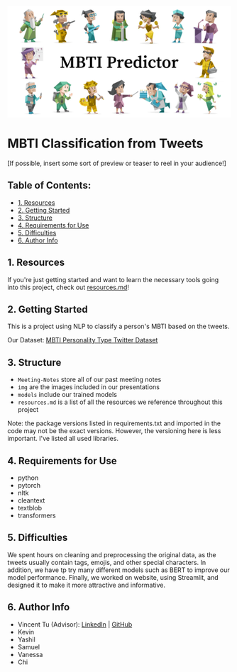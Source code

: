 ![](https://github.com/acmucsd-projects/sp23-ai-team-1/blob/main/img/MBTI_Predictor.png)
# MBTI Classification from Tweets

[If possible, insert some sort of preview or teaser to reel in your audience!]

## Table of Contents:
- [1. Resources](https://github.com/acmucsd-projects/sp23-ai-team-1/blob/main/README.md#1-resources)
- [2. Getting Started](https://github.com/acmucsd-projects/sp23-ai-team-1/blob/main/README.md#2-getting-started)
- [3. Structure](https://github.com/acmucsd-projects/sp23-ai-team-1/blob/main/README.md#3-structure)
- [4. Requirements for Use](https://github.com/acmucsd-projects/sp23-ai-team-1/blob/main/README.md#4-requirements-for-use)
- [5. Difficulties](https://github.com/acmucsd-projects/sp23-ai-team-1/blob/main/README.md#5-difficulties)
- [6. Author Info](https://github.com/acmucsd-projects/sp23-ai-team-1/blob/main/README.md#6-author-info)

## 1. Resources

If you're just getting started and want to learn the necessary tools going into this project, check out [resources.md](https://github.com/acmucsd-projects/sp23-ai-team-1/blob/main/resources.md)!

## 2. Getting Started

This is a project using NLP to classify a person's MBTI based on the tweets.

Our Dataset: [MBTI Personality Type Twitter Dataset](https://www.kaggle.com/datasets/mazlumi/mbti-personality-type-twitter-dataset)

## 3. Structure

* `Meeting-Notes` store all of our past meeting notes
* `img` are the images included in our presentations
* `models` include our trained models
* `resources.md` is a list of all the resources we reference throughout this project

Note: the package versions listed in requirements.txt and imported in the code may not be the exact versions. However, the versioning here is less important. I've listed all used libraries.

## 4. Requirements for Use

* python
* pytorch
* nltk
* cleantext
* textblob
* transformers


## 5. Difficulties

We spent hours on cleaning and preprocessing the original data, as the tweets usually contain tags, emojis, and other special characters. In addition, we have tp try many different models such as BERT to improve our model performance. Finally, we worked on website, using Streamlit, and designed it to make it more attractive and informative.

## 6. Author Info

- Vincent Tu (Advisor):            [LinkedIn](https://www.linkedin.com/in/vincent-tu-422b18208/) | [GitHub](https://github.com/alckasoc)
- Kevin
- Yashil
- Samuel
- Vanessa
- Chi

